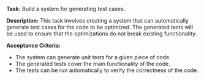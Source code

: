 **Task:** Build a system for generating test cases.

**Description:**
This task involves creating a system that can automatically generate test cases for the code to be optimized. The generated tests will be used to ensure that the optimizations do not break existing functionality.

**Acceptance Criteria:**
- The system can generate unit tests for a given piece of code.
- The generated tests cover the main functionality of the code.
- The tests can be run automatically to verify the correctness of the code.
